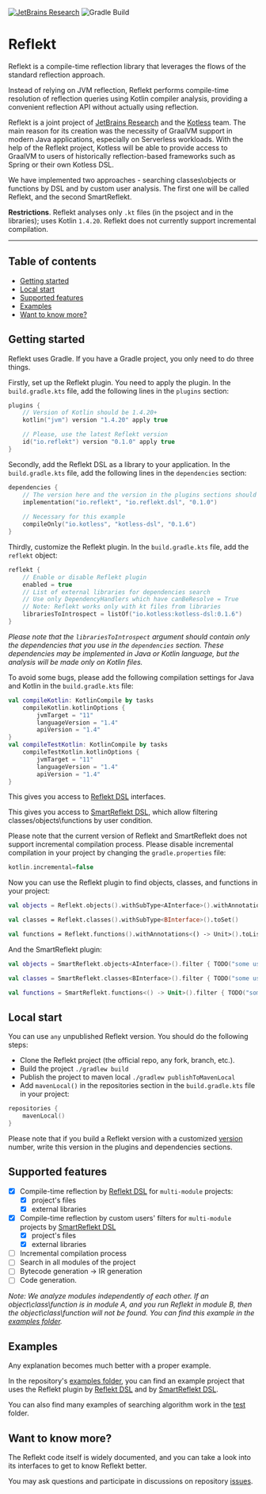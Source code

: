 [![JetBrains Research](https://jb.gg/badges/research.svg)](https://confluence.jetbrains.com/display/ALL/JetBrains+on+GitHub)
![Gradle Build](https://github.com/nbirillo/reflekt/workflows/Gradle%20Build/badge.svg?branch=master)

# Reflekt

Reflekt is a compile-time reflection library that leverages the flows of the standard reflection approach.

Instead of relying on JVM reflection, Reflekt performs compile-time resolution of reflection
queries using Kotlin compiler analysis, providing a convenient reflection API without actually
using reflection.

Reflekt is a joint project of [JetBrains Research](https://research.jetbrains.org/) and the [Kotless](https://github.com/JetBrains/kotless) team. 
The main reason for its creation was the necessity of GraalVM support in modern Java applications, 
especially on Serverless workloads. With the help of the Reflekt project, Kotless will be able to provide access to GraalVM to 
users of historically reflection-based frameworks such as Spring or their own Kotless DSL.

We have implemented two approaches - searching classes\objects or functions by DSL and 
by custom user analysis. The first one will be called Reflekt, and the second SmartReflekt.

**Restrictions**. Reflekt analyses only `.kt` files (in the psoject and in the libraries); 
uses Kotlin `1.4.20`. Reflekt does not currently support incremental compilation.
___

## Table of contents

- [Getting started](#getting-started)
- [Local start](#local-start)
- [Supported features](#supported-features)
- [Examples](#examples)
- [Want to know more?](#want-to-know-more?)

## Getting started

Reflekt uses Gradle. If you have a Gradle project, you only need to do three things.

Firstly, set up the Reflekt plugin. You need to apply the plugin. In the `build.gradle.kts` file, add the following lines in the `plugins` section:

```kotlin
plugins {
    // Version of Kotlin should be 1.4.20+
    kotlin("jvm") version "1.4.20" apply true

    // Please, use the latest Reflekt version
    id("io.reflekt") version "0.1.0" apply true
}
```

Secondly, add the Reflekt DSL as a library to your application. In the `build.gradle.kts` file, add the following lines in the `dependencies` section:

```kotlin
dependencies {
    // The version here and the version in the plugins sections should be equal
    implementation("io.reflekt", "io.reflekt.dsl", "0.1.0")
    
    // Necessary for this example
    compileOnly("io.kotless", "kotless-dsl", "0.1.6")
}
```

Thirdly, customize the Reflekt plugin. In the `build.gradle.kts` file, add the `reflekt` object:

```kotlin
reflekt {
    // Enable or disable Reflekt plugin
    enabled = true
    // List of external libraries for dependencies search
    // Use only DependencyHandlers which have canBeResolve = True
    // Note: Reflekt works only with kt files from libraries
    librariesToIntrospect = listOf("io.kotless:kotless-dsl:0.1.6")
}
```

_Please note that the `librariesToIntrospect` argument
should contain only the dependencies  that you use in the `dependencies` section. 
These dependencies may be implemented in Java or Kotlin language, 
but the analysis will be made only on Kotlin files._

To avoid some bugs, please add the following compilation settings for Java and Kotlin in the `build.gradle.kts` file:

```kotlin
val compileKotlin: KotlinCompile by tasks
    compileKotlin.kotlinOptions {
        jvmTarget = "11"
        languageVersion = "1.4"
        apiVersion = "1.4"
}
val compileTestKotlin: KotlinCompile by tasks
    compileTestKotlin.kotlinOptions {
        jvmTarget = "11"
        languageVersion = "1.4"
        apiVersion = "1.4"
}
```

This gives you access to [Reflekt DSL](./reflekt-dsl/src/main/kotlin/io/reflekt/Reflekt.kt) interfaces.

This gives you access to [SmartReflekt DSL](./reflekt-dsl/src/main/kotlin/io/reflekt/SmartReflekt.kt), 
which allow filtering classes/objects\functions by user condition.

Please note that the current version of Reflekt and SmartReflekt does not support 
incremental compilation process. Please disable incremental compilation in your 
project by changing the `gradle.properties` file:

```kotlin
kotlin.incremental=false
```

Now you can use the Reflekt plugin to find objects, classes, and functions in your project:

```kotlin
val objects = Reflekt.objects().withSubType<AInterface>().withAnnotations<AInterface>(FirstAnnotation::class, SecondAnnotation::class).toList()

val classes = Reflekt.classes().withSubType<BInterface>().toSet()

val functions = Reflekt.functions().withAnnotations<() -> Unit>().toList()
```

And the SmartReflekt plugin:
```kotlin
val objects = SmartReflekt.objects<AInterface>().filter { TODO("some user's condition") }.resolve()

val classes = SmartReflekt.classes<BInterface>().filter { TODO("some user's condition") }.resolve()

val functions = SmartReflekt.functions<() -> Unit>().filter { TODO("some user's condition") }.toList()
```

## Local start

You can use `any` unpublished Reflekt version. You should do the following steps:

- Clone the Reflekt project (the official repo, any fork, branch, etc.).
- Build the project `./gradlew build`
- Publish the project to maven local `./gradlew publishToMavenLocal`
- Add `mavenLocal()` in the repositories section in the `build.gradle.kts` file in your project:

```kotlin
repositories {
    mavenLocal()
}
```

Please note that if you build a Reflekt version with a customized 
[version](https://github.com/JetBrains-Research/reflekt/blob/master/build.gradle.kts#L4) number,
write this version in the plugins and dependencies sections.

## Supported features

- [x] Compile-time reflection by [Reflekt DSL](./reflekt-dsl/src/main/kotlin/io/reflekt/Reflekt.kt)
  for `multi-module` projects:
    - [x] project's files
    - [x] external libraries
- [x] Compile-time reflection by custom users' filters for `multi-module` projects 
  by [SmartReflekt DSL](./reflekt-dsl/src/main/kotlin/io/reflekt/SmartReflekt.kt)
    - [x] project's files
    - [x] external libraries
- [ ] Incremental compilation process
- [ ] Search in all modules of the project
- [ ] Bytecode generation -> IR generation
- [ ] Code generation.

_Note: We analyze modules independently of each other. 
If an object\class\function is in module A, and you run Reflekt in module B, 
then the object\class\function will not be found. You can find 
this example in the [examples folder](./examples)._

## Examples

Any explanation becomes much better with a proper example.

In the repository's [examples folder](./examples), you can find an example project 
that uses the Reflekt plugin by [Reflekt DSL](./reflekt-dsl/src/main/kotlin/io/reflekt/Reflekt.kt) 
and by [SmartReflekt DSL](./reflekt-dsl/src/main/kotlin/io/reflekt/SmartReflekt.kt).

You can also find many examples of searching algorithm work in 
the [test](./reflekt-plugin/src/test) folder.

## Want to know more?

The Reflekt code itself is widely documented, 
and you can take a look into its interfaces to get to know Reflekt better.

You may ask questions and participate in discussions 
on repository [issues](https://github.com/JetBrains-Research/reflekt/issues).
